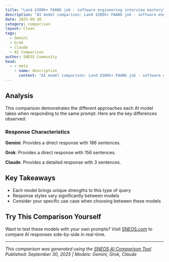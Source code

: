 ```yaml
---
title: "Land $300k+ FAANG job - software engineering interview mastery"
description: "AI model comparison: Land $300k+ FAANG job - software engineering interview mastery..."
date: 2025-09-30
category: comparison
layout: Clean
tags:
  - Gemini
  - Grok
  - Claude
  - AI Comparison
author: SNEOS Community
head:
  - - meta
    - name: description
      content: "AI model comparison: Land $300k+ FAANG job - software engineering interview mastery..."
---
```


<ChatComparison
  title="Land $300k+ FAANG job - software engineering interview mastery"
  prompt="Land $300k+ FAANG job - software engineering interview mastery"
  :responses='{
    "Gemini": "Okay, let\u0027s break down how to achieve software engineering interview mastery and land that coveted $300k\u002B FAANG (or similar high-paying tech company) job. This is a marathon, not a sprint, so be prepared to invest time and effort.  We\u0027ll cover key areas, provide resources, and offer strategies.\n\n**I. Foundational Knowledge \u0026 Skills:**\n\nThis is the bedrock.  Without a solid foundation, you\u0027ll struggle even with clever interview techniques.\n\n*   **Data Structures \u0026 Algorithms (DSA):**  Absolutely essential.  This is the *most* heavily tested area.\n    *   **Key Concepts:**\n        *   **Arrays:**  Basic operations, searching, sorting.\n        *   **Linked Lists:** Singly, doubly, circular. Insertion, deletion, traversal.\n        *   **Stacks \u0026 Queues:**  LIFO, FIFO.  Implementations using arrays and linked lists.\n        *   **Trees:** Binary trees, binary search trees (BSTs), balanced trees (AVL, Red-Black).  Tree traversal (inorder, preorder, postorder).\n        *   **Graphs:**  Representations (adjacency matrix, adjacency list).  Graph traversal (BFS, DFS).  Shortest path algorithms (Dijkstra\u0027s, Bellman-Ford).\n        *   **Hash Tables:**  Collision resolution techniques (chaining, open addressing).  Understanding hash functions.\n        *   **Heaps:**  Min-heaps, max-heaps.  Priority queues.\n    *   **Essential Algorithms:**\n        *   **Sorting:**  Bubble Sort, Insertion Sort, Selection Sort, Merge Sort, Quick Sort, Heap Sort, Radix Sort.  Understand their time and space complexities and when to use which.\n        *   **Searching:**  Binary Search.\n        *   **Graph Algorithms:**  Dijkstra\u0027s, Bellman-Ford, BFS, DFS, Topological Sort.\n        *   **Dynamic Programming:**  Understanding overlapping subproblems and optimal substructure.  Common DP problems (e.g., Fibonacci sequence, Knapsack problem, Longest Common Subsequence).\n    *   **Resources:**\n        *   **LeetCode:**  The *primary* platform for practicing DSA problems.  Focus on \u0022Top Interview Questions\u0022 lists for specific companies (Google, Amazon, Facebook, etc.).  Aim to solve at least 200-300 problems across different difficulty levels.\n        *   **Cracking the Coding Interview (Gayle Laakmann McDowell):**  A classic. Covers DSA concepts and provides interview strategies.\n        *   **Introduction to Algorithms (CLRS):**  A more academic, in-depth treatment of algorithms.\n        *   **Online Courses:**  Coursera, edX, Udemy, Udacity offer courses on DSA, often taught by renowned professors.\n*   **Object-Oriented Programming (OOP):**\n    *   **Key Concepts:**\n        *   **Encapsulation:**  Bundling data and methods that operate on that data within a class.\n        *   **Abstraction:**  Hiding complex implementation details and exposing only essential information.\n        *   **Inheritance:**  Creating new classes based on existing classes, inheriting their properties and behaviors.\n        *   **Polymorphism:**  The ability of an object to take on many forms.  (e.g., method overriding, method overloading).\n        *   **Design Patterns:**  Common solutions to recurring design problems (e.g., Singleton, Factory, Observer).\n    *   **Resources:**\n        *   **Head First Design Patterns:** A great introduction to design patterns.\n        *   **Clean Code (Robert C. Martin):**  Focuses on writing maintainable and readable code, which is important for interviewers.\n*   **System Design:**\n    *   **Key Concepts:**\n        *   **Scalability:**  The ability of a system to handle increasing load.\n        *   **Availability:**  The percentage of time a system is operational.\n        *   **Consistency:**  Ensuring that data is consistent across multiple nodes in a distributed system.\n        *   **Fault Tolerance:**  The ability of a system to continue operating even if some components fail.\n        *   **CAP Theorem:**  Understanding the trade-offs between Consistency, Availability, and Partition Tolerance.\n        *   **Common System Components:**\n            *   Load Balancers\n            *   Databases (SQL, NoSQL)\n            *   Caching (e.g., Redis, Memcached)\n            *   Message Queues (e.g., Kafka, RabbitMQ)\n            *   Content Delivery Networks (CDNs)\n    *   **System Design Interview Process:**\n        *   **Understand the Requirements:** Clarify the problem statement with the interviewer.  Ask questions about scale, expected usage, and constraints.\n        *   **High-Level Design:**  Outline the major components of the system and how they interact.\n        *   **Detailed Design:**  Dive deeper into specific components, such as database schemas, API endpoints, and caching strategies.\n        *   **Consider Trade-offs:**  Discuss the trade-offs involved in different design choices.  Explain why you chose one approach over another.\n        *   **Address Bottlenecks:**  Identify potential bottlenecks in the system and propose solutions.\n        *   **Consider Scalability, Availability, and Security:**  Always keep these factors in mind throughout the design process.\n    *   **Resources:**\n        *   **Designing Data-Intensive Applications (Martin Kleppmann):**  A comprehensive guide to system design principles and technologies.\n        *   **System Design Interview \u2013 An Insider\u0027s Guide (Alex Xu):**  A practical guide to system design interviews.\n        *   **Grokking the System Design Interview:** A course that covers many common system design questions.\n        *   **YouTube Channels:** Watch videos on system design from channels like \u0022Success in Tech\u0022 and \u0022ByteByteGo.\u0022\n*   **Operating Systems \u0026 Computer Architecture (Good to Have):** While not always directly tested, a good understanding helps you reason about performance and resource usage.\n    *   **Key Concepts:**\n        *   Processes and Threads\n        *   Memory Management (Virtual Memory, Paging)\n        *   Concurrency and Synchronization (Locks, Semaphores)\n        *   File Systems\n        *   CPU Architecture (Caching, Pipelining)\n\n**II. Language Proficiency:**\n\n*   **Choose a Language:**  Python, Java, or C\u002B\u002B are the most common choices for FAANG interviews.  Choose the one you\u0027re most comfortable with and become *very* proficient.\n*   **Master the Fundamentals:**  Understand data types, control flow, object-oriented programming concepts, and common libraries.\n*   **Practice, Practice, Practice:**  Solve DSA problems in your chosen language.  Pay attention to code style and best practices.\n*   **Resources:**\n    *   Official documentation for your chosen language.\n    *   Online courses and tutorials.\n    *   Books on advanced language features.\n\n**III. Interview Practice \u0026 Strategy:**\n\n*   **Mock Interviews:**  The *most* important part of preparation.\n    *   **Platforms:**\n        *   **Pramp:**  Peer-to-peer mock interviews.\n        *   **InterviewBit:**  Offers a structured interview preparation curriculum.\n        *   **LeetCode Discuss (Find Mock Interview Partners):** Great for finding people studying for similar roles.\n        *   **Gainlo (Paid):** Connects you with experienced engineers for realistic mock interviews.\n        *   **Career Services (if you are a student or recent grad):**  Many universities offer mock interview services.\n    *   **Key Points:**\n        *   **Simulate the Interview Environment:**  Find a quiet place, set a timer, and use a whiteboard or shared document.\n        *   **Think Out Loud:**  Verbalize your thought process as you solve the problem.  This allows the interviewer to understand your approach and provide feedback.\n        *   **Ask Clarifying Questions:**  Before you start coding, make sure you fully understand the problem requirements and constraints.\n        *   **Test Your Code:**  Write test cases to verify that your code works correctly.\n        *   **Analyze Your Performance:**  After each mock interview, review your performance and identify areas for improvement.\n*   **Behavioral Questions:**\n    *   **STAR Method:**  Use the STAR method (Situation, Task, Action, Result) to answer behavioral questions.\n        *   **Situation:** Briefly describe the context of the situation.\n        *   **Task:** Explain your role or responsibility in the situation.\n        *   **Action:** Describe the specific actions you took to address the situation.\n        *   **Result:** Explain the outcome of your actions and what you learned.\n    *   **Prepare Examples:**  Think about situations where you demonstrated leadership, teamwork, problem-solving, and communication skills.\n    *   **Be Honest and Authentic:**  Don\u0027t try to fabricate stories.  Focus on highlighting your strengths and learning from your mistakes.\n    *   **Common Behavioral Questions:**\n        *   Tell me about a time you failed.\n        *   Tell me about a time you had to work with a difficult team member.\n        *   Tell me about a time you had to make a difficult decision.\n        *   Tell me about a time you had to learn something new quickly.\n        *   Why are you interested in working at [Company Name]?\n*   **Company Research:**\n    *   **Understand the Company\u0027s Mission and Values:**  Show that you\u0027re genuinely interested in the company and its goals.\n    *   **Research the Company\u0027s Products and Services:**  Be familiar with the company\u0027s offerings and how they work.\n    *   **Understand the Company\u0027s Engineering Culture:**  Learn about the company\u0027s approach to software development and its engineering practices.\n*   **Communication Skills:**\n    *   **Be Clear and Concise:**  Communicate your ideas clearly and avoid jargon.\n    *   **Listen Carefully:**  Pay attention to the interviewer\u0027s questions and respond thoughtfully.\n    *   **Ask Questions:**  Ask thoughtful questions about the role, the team, and the company.  This shows that you\u0027re engaged and interested.\n    *   **Maintain Eye Contact and Smile:**  These simple gestures can make a big difference in how you\u0027re perceived.\n*   **Common Interview Mistakes to Avoid:**\n    *   **Not Clarifying the Problem:**  Make sure you fully understand the problem before you start coding.\n    *   **Jumping into Code Too Quickly:**  Take some time to think about the problem and outline your approach.\n    *   **Writing Code Without Testing:**  Test your code thoroughly to ensure that it works correctly.\n    *   **Not Explaining Your Thought Process:**  Verbalize your thought process so the interviewer can understand your approach.\n    *   **Being Arrogant or Defensive:**  Be humble and open to feedback.\n    *   **Not Asking Questions:**  Show that you\u0027re engaged and interested by asking thoughtful questions.\n\n**IV. Targeted Preparation (Based on Company):**\n\n*   **Google:** Known for algorithmic depth, system design expertise, and problem-solving ability.  Expect questions on graph algorithms, dynamic programming, and distributed systems.\n*   **Amazon:** Emphasizes leadership principles and practical problem-solving.  Expect questions on data structures, algorithms, and system design, often related to e-commerce or cloud computing. Be ready to give specific examples of when you have lived the Amazon Leadership Principles.\n*   **Facebook (Meta):** Focuses on data structures, algorithms, and system design, particularly related to social networking.  Expect questions on graph databases, caching, and distributed systems.\n*   **Apple:**  Values innovation, user experience, and attention to detail.  Expect questions on data structures, algorithms, and system design, often related to iOS or macOS development.\n*   **Netflix:**  Places a strong emphasis on performance, scalability, and reliability.  Expect questions on distributed systems, caching, and data streaming.\n\n**V.  The Job Search:**\n\n*   **Resume Optimization:**\n    *   **Highlight Relevant Skills and Experience:**  Tailor your resume to each job application, emphasizing the skills and experience that are most relevant to the role.\n    *   **Use Keywords:**  Incorporate keywords from the job description into your resume.  Many companies use applicant tracking systems (ATS) to screen resumes.\n    *   **Quantify Your Achievements:**  Use numbers to quantify your accomplishments whenever possible.  For example, \u0022Improved website performance by 20%.\u0022\n    *   **Keep it Concise:**  Aim for a one-page resume if you have less than 10 years of experience.\n*   **Networking:**\n    *   **LinkedIn:**  Connect with recruiters and engineers at your target companies.\n    *   **Industry Events:**  Attend conferences and meetups to network with people in the industry.\n    *   **Referrals:**  Ask your friends, family, and former colleagues for referrals.  Referrals can significantly increase your chances of getting an interview.\n*   **Apply Widely:**  Don\u0027t limit yourself to just a few companies.  Apply to a wide range of companies that interest you.\n*   **Negotiate Your Salary:**  Don\u0027t be afraid to negotiate your salary.  Research the average salary for similar roles in your location.  Be prepared to justify your salary expectations based on your skills, experience, and the value you bring to the company.\n\n**VI. Timeline \u0026 Consistency:**\n\n*   **This is a Long-Term Investment:**  Plan for at least 3-6 months of dedicated preparation.\n*   **Consistency is Key:**  Study and practice regularly, even if it\u0027s just for a few hours each day.\n*   **Don\u0027t Get Discouraged:**  It\u0027s normal to face setbacks and rejections.  Learn from your mistakes and keep moving forward.\n\n**VII.  Specific Resources \u0026 Tools:**\n\n*   **LeetCode:** (leetcode.com) -  Coding Practice\n*   **Glassdoor:** (glassdoor.com) - Company Reviews, Salary Information, Interview Questions\n*   **LinkedIn:** (linkedin.com) - Networking, Job Search\n*   **Cracking the Coding Interview:** (Book) -  Interview Preparation Guide\n*   **Designing Data-Intensive Applications:** (Book) - System Design\n*   **System Design Interview \u2013 An Insider\u0027s Guide:** (Book) - System Design\n*   **Grokking the System Design Interview:** (educative.io) - System Design Course\n*   **Pramp:** (pramp.com) - Mock Interviews\n*   **InterviewBit:** (interviewbit.com) - Interview Preparation\n*   **Visual Studio Code (VS Code):** A popular and versatile code editor.\n*   **Data Structures and Algorithms Specialization (Coursera):** A comprehensive Coursera specialization on data structures and algorithms.\n\n**Example Study Plan (3-Month Intensive):**\n\n*   **Month 1:**\n    *   **Focus:**  DSA Fundamentals (Arrays, Linked Lists, Stacks, Queues, Trees)\n    *   **Activities:**\n        *   Solve LeetCode easy and medium problems (at least 10-15 per day).\n        *   Read chapters on relevant DSA topics in \u0022Cracking the Coding Interview.\u0022\n        *   Practice implementing data structures from scratch.\n    *   **Mock Interviews:** 1-2 per week focused on DSA.\n*   **Month 2:**\n    *   **Focus:**  Advanced DSA (Graphs, Dynamic Programming, Heaps, Hash Tables) and OOP.\n    *   **Activities:**\n        *   Solve LeetCode medium and hard problems.\n        *   Study common dynamic programming patterns.\n        *   Practice OOP design principles and implement design patterns.\n    *   **Mock Interviews:** 2-3 per week focused on DSA and OOP.\n*   **Month 3:**\n    *   **Focus:**  System Design, Behavioral Questions, Company Research.\n    *   **Activities:**\n        *   Read \u0022Designing Data-Intensive Applications\u0022 and \u0022System Design Interview \u2013 An Insider\u0027s Guide.\u0022\n        *   Practice system design problems on Grokking the System Design Interview.\n        *   Prepare answers to common behavioral questions using the STAR method.\n        *   Research your target companies and their engineering culture.\n    *   **Mock Interviews:** 3-4 per week focused on System Design, Behavioral Questions, and Full-Stack Simulations.\n\n**Key Takeaways:**\n\n*   **Master DSA:**  This is non-negotiable.\n*   **Practice Consistently:**  Regular practice is essential for building muscle memory and improving your problem-solving skills.\n*   **Get Feedback:**  Mock interviews are crucial for identifying areas for improvement.\n*   **Be Prepared to Discuss Your Thought Process:**  Interviewers want to see how you approach problems, not just the final solution.\n*   **Stay Positive and Persistent:**  The job search can be challenging, but don\u0027t give up.\n\nBy following this comprehensive guide and dedicating the time and effort required, you\u0027ll significantly increase your chances of landing that $300k\u002B FAANG software engineering job. Good luck!\n",
    "Grok": "Landing a $300k\u002B FAANG (Facebook/Meta, Apple, Amazon, Netflix, Google) job as a software engineer requires a combination of technical expertise, strategic preparation, and polished soft skills. These roles (often at Senior or Staff Engineer levels) come with high expectations, and the interview process is rigorous. Below is a detailed guide to mastering the software engineering interview process for FAANG companies, with a focus on technical preparation, behavioral interviews, and overall strategy.\n\n---\n\n### 1. Understand the FAANG Interview Process\nEach FAANG company has a slightly different process, but the core components are similar. Generally, the process includes:\n\n- **Initial Screening**: A phone or video call with a recruiter to discuss your background, experience, and salary expectations.\n- **Technical Phone Interviews**: 1-2 rounds of coding interviews (45-60 minutes each) focusing on data structures, algorithms, and problem-solving.\n- **Onsite/Virtual Loop**: 4-6 interviews, including:\n  - Coding (data structures and algorithms)\n  - System Design (for mid-to-senior-level roles)\n  - Behavioral (leadership, teamwork, conflict resolution)\n- **Hiring Committee Review**: Your performance is evaluated holistically.\n\n**Compensation Context for $300k\u002B**:\n- This salary range typically corresponds to Senior Software Engineer (SWE) or higher (e.g., Staff/Principal Engineer) roles.\n- Total compensation (TC) includes base salary (~$150k\u2013$250k), bonuses, and equity (RSUs). Achieving this level often requires 5\u002B years of experience or exceptional skills.\n\nFocus on roles at companies known for high pay (e.g., Google L5, Meta E5, Amazon L6). Use platforms like **Levels.fyi** to research compensation bands and target levels.\n\n---\n\n### 2. Technical Preparation: Coding and Problem-Solving\nThe coding interview is the most critical part of the FAANG process. Most problems test data structures, algorithms, and problem-solving under time constraints.\n\n#### Key Topics to Master\n- **Arrays/Strings**: Two-pointer techniques, sliding window, prefix sums.\n- **Linked Lists**: Reversal, cycle detection, merging.\n- **Stacks/Queues**: Monotonic stack, priority queues.\n- **Trees/Graphs**: BFS, DFS, binary search trees, shortest path algorithms (Dijkstra\u2019s, Bellman-Ford), topological sort.\n- **Dynamic Programming**: 1D/2D DP, state transition, memoization.\n- **Hashing**: Hash maps/sets for efficient lookups, collision handling.\n- **Advanced Topics**: Trie, segment trees, union-find (for senior-level roles).\n\n#### Practice Strategy\n1. **Use LeetCode**: Solve 300-500 problems, focusing on Medium and Hard difficulty. Prioritize FAANG-tagged problems (search \u201CGoogle interview questions\u201D on LeetCode).\n   - Follow the \u201CBlind 75\u201D or \u201CNeetCode 150\u201D curated lists for a strong foundation.\n   - Practice under timed conditions (45 minutes per problem).\n2. **Understand Patterns**: Recognize recurring problem types (e.g., sliding window for subarray problems, DFS for graph traversal).\n3. **Mock Interviews**: Use platforms like **Pramp**, **Interviewing.io**, or book sessions with peers to simulate real interviews.\n4. **Code Readability**: Write clean, modular code with proper variable names and comments during interviews.\n\n#### Tips for Success\n- Verbalize your thought process while solving problems (even if you\u2019re stuck).\n- Start with a brute-force approach, then optimize for time and space complexity.\n- Master time/space complexity analysis (Big-O notation) and explain trade-offs.\n\n**Resources**:\n- \u201CCracking the Coding Interview\u201D by Gayle Laakmann McDowell (classic resource with 189 problems).\n- NeetCode.io (video explanations for LeetCode problems).\n- LeetCode Premium for company-specific questions.\n\n---\n\n### 3. System Design Preparation\nSystem design interviews are crucial for senior-level roles ($300k\u002B). They test your ability to architect scalable, reliable systems.\n\n#### Key Concepts to Master\n- **Scalability**: Load balancing, sharding, partitioning, caching (e.g., Redis, Memcached).\n- **Databases**: SQL vs. NoSQL, indexing, replication, consistency models (CAP theorem).\n- **APIs**: REST, GraphQL, rate limiting, authentication.\n- **Distributed Systems**: Consistency, availability, consensus (e.g., Raft, Paxos), microservices.\n- **Common Systems**: Design systems like URL shortener, messaging app, newsfeed, or ride-sharing platform.\n\n#### Practice Strategy\n1. **Learn Fundamentals**: Study \u201CDesigning Data-Intensive Applications\u201D by Martin Kleppmann for deep insights into distributed systems.\n2. **Use Frameworks**: Follow a structured approach in interviews (e.g., clarify requirements, define APIs, address scaling bottlenecks, handle failures).\n3. **Mock Interviews**: Practice with peers or platforms like Educative\u2019s Grokking the System Design Interview course.\n4. **Draw Diagrams**: Be comfortable sketching architecture diagrams (use tools like draw.io for practice).\n\n#### Tips for Success\n- Start with high-level design, then dive into specifics based on the interviewer\u2019s prompts.\n- Discuss trade-offs (e.g., latency vs. consistency) and justify your choices.\n- Mention real-world technologies (e.g., Kafka for messaging, DynamoDB for NoSQL).\n\n**Resources**:\n- Educative.io: \u201CGrokking the System Design Interview\u201D and \u201CGrokking Modern System Design for Software Engineers \u0026 Managers.\u201D\n- YouTube channels: Tech Dummies, System Design Interview.\n\n---\n\n### 4. Behavioral Interview Preparation\nBehavioral interviews assess your soft skills, cultural fit, and leadership abilities (especially for senior roles). FAANG companies value their leadership principles (e.g., Amazon\u2019s 16 Leadership Principles, Google\u2019s emphasis on \u201CGoogliness\u201D).\n\n#### Common Topics\n- **Teamwork/Collaboration**: Describe a time you worked with a difficult teammate.\n- **Conflict Resolution**: How did you handle a disagreement with a manager or peer?\n- **Ownership**: Share an example of when you took initiative or owned a failure.\n- **Impact**: Highlight projects where you delivered significant results (quantify impact if possible).\n\n#### Preparation Strategy\n1. **Use the STAR Method**: Structure responses with Situation, Task, Action, and Result.\n2. **Prepare Stories**: Have 5-7 stories ready that cover different scenarios (e.g., failure, leadership, innovation).\n3. **Align with Company Values**: Tailor answers to the company\u2019s culture (e.g., Amazon\u2019s \u201CDive Deep\u201D or Google\u2019s focus on user impact).\n4. **Practice Articulation**: Record yourself or practice with friends to refine delivery.\n\n#### Tips for Success\n- Be concise but specific; avoid rambling.\n- Show self-awareness by admitting mistakes and detailing lessons learned.\n- Highlight skills relevant to senior roles (e.g., mentoring, cross-team collaboration).\n\n**Resources**:\n- Amazon Leadership Principles (for Amazon interviews).\n- \u201CCracking the PM Interview\u201D (behavioral section applies to SWE roles).\n- Mock behavioral interviews on Interviewing.io.\n\n---\n\n### 5. Build a Strong Profile\nYour resume, experience, and network play a key role in getting noticed for high-paying roles.\n\n#### Resume Optimization\n- Highlight impact: Quantify achievements (e.g., \u201CImproved API latency by 30% for 10M users\u201D).\n- Tailor to the job: Use keywords from the job description (e.g., \u201Cdistributed systems,\u201D \u201Cmachine learning\u201D).\n- Keep it concise: 1-2 pages, focusing on recent and relevant experience.\n\n#### Networking\n- **Referrals**: Reach out to connections at FAANG companies via LinkedIn. A referral significantly boosts your chances of an interview.\n- **Recruiters**: Engage with FAANG recruiters on LinkedIn or at career fairs.\n- **Community**: Join tech meetups, conferences, or forums like Blind to learn insider tips.\n\n#### Portfolio (if applicable)\n- Showcase personal projects, open-source contributions, or a GitHub profile with well-documented code.\n- Focus on projects relevant to the role (e.g., a scalable web app, a distributed system prototype).\n\n---\n\n### 6. Salary Negotiation\nTo reach $300k\u002B TC, negotiation is critical, as offers often start lower.\n\n#### Strategy\n- **Know Your Worth**: Use Levels.fyi to benchmark compensation for your target level and location.\n- **Don\u2019t Disclose Current Salary**: Politely deflect if asked; focus on market rates.\n- **Leverage Competing Offers**: If possible, secure multiple offers to create leverage.\n- **Focus on Total Compensation**: Equity (RSUs) often forms a large chunk of FAANG pay\u2014negotiate for higher equity grants.\n- **Ask for Sign-On Bonuses**: Many companies offer one-time bonuses to bridge gaps.\n\n#### Tips\n- Be confident but respectful; FAANG recruiters expect negotiation.\n- Express enthusiasm for the role while discussing numbers.\n- Consider non-monetary perks (e.g., remote work, relocation assistance).\n\n**Resources**:\n- \u201CNever Split the Difference\u201D by Chris Voss (negotiation tactics).\n- Levels.fyi salary negotiation guides.\n\n---\n\n### 7. Timeline and Consistency\nPreparation for FAANG interviews takes 3-6 months of focused effort, especially for senior roles.\n\n#### Suggested Timeline\n- **Month 1-2**: Grind LeetCode (solve 10-15 problems/week), study data structures and algorithms.\n- **Month 3-4**: Focus on system design, review common designs, and practice mocks.\n- **Month 5**: Polish behavioral stories, do full mock interview loops, and refine resume.\n- **Month 6**: Apply to roles, schedule interviews, and negotiate offers.\n\n#### Daily Routine\n- 2-3 hours/day on weekdays (coding or system design).\n- 5-6 hours on weekends (mock interviews, deep dives into topics).\n- Take breaks to avoid burnout.\n\n",
    "Claude": "# FAANG Software Engineering Interview Mastery Guide\n\n## Overview of FAANG Interviews\n\n**Timeline:** 3-6 months of focused preparation\n**Success Rate:** ~10-15% (but much higher with proper preparation)\n\n### Interview Process Structure\n1. **Phone/Video Screen** (45-60 min) - 1-2 coding problems\n2. **On-site/Virtual On-site** (4-6 rounds):\n   - Coding (2-3 rounds)\n   - System Design (1-2 rounds) \n   - Behavioral (1 round, often integrated)\n\n---\n\n## Technical Preparation Strategy\n\n### Phase 1: Foundation Building (4-6 weeks)\n\n**Data Structures \u0026 Algorithms Priority:**\n- Arrays, Strings, Hash Tables\n- Linked Lists, Stacks, Queues\n- Trees (Binary Trees, BST, Tries)\n- Graphs (BFS, DFS, Dijkstra)\n- Dynamic Programming\n- Sorting \u0026 Searching\n\n**Study Plan:**\n- **Week 1-2:** Arrays, Strings, Hash Tables (50 problems)\n- **Week 3-4:** Trees and Graphs (40 problems)\n- **Week 5-6:** DP and Advanced Topics (30 problems)\n\n### Phase 2: Problem-Solving Mastery (8-12 weeks)\n\n**Platform Strategy:**\n- **LeetCode:** 300\u002B problems (focus on Medium/Hard)\n- **NeetCode 150:** Curated problem set\n- **Company-specific practice:** Use company tags\n\n**Problem Distribution:**\n- Easy: 20% (confidence building)\n- Medium: 60% (interview reality)\n- Hard: 20% (edge case preparation)\n\n**Daily Schedule:**\n- 2-3 new problems\n- Review 2-3 previous problems\n- 1 mock interview per week\n\n### Phase 3: System Design (4-6 weeks)\n\n**Core Topics:**\n- Scalability fundamentals\n- Database design (SQL vs NoSQL)\n- Caching strategies (Redis, CDN)\n- Load balancing\n- Microservices architecture\n- Message queues\n- Monitoring and logging\n\n**Practice Systems:**\n- Design Twitter/X\n- Design URL shortener\n- Design chat system\n- Design video streaming\n- Design ride-sharing app\n\n**Resources:**\n- \u0022Designing Data-Intensive Applications\u0022 by Martin Kleppmann\n- System Design Interview volumes by Alex Xu\n- High Scalability blog\n\n---\n\n## Company-Specific Strategies\n\n### Google\n- **Focus:** Clean code, optimal solutions\n- **Unique aspects:** Googliness, leadership principles\n- **Preparation:** Emphasize algorithm optimization, practice explaining thought process\n\n### Meta (Facebook)\n- **Focus:** Move fast, impact-driven solutions\n- **Unique aspects:** Product sense, growth mindset\n- **Preparation:** Practice building at scale, user-focused thinking\n\n### Apple\n- **Focus:** Attention to detail, user experience\n- **Unique aspects:** Product integration, privacy focus\n- **Preparation:** Emphasize quality over speed, system integration\n\n### Netflix\n- **Focus:** Culture fit, high performance\n- **Unique aspects:** Freedom and responsibility\n- **Preparation:** Demonstrate ownership, decision-making skills\n\n### Amazon\n- **Focus:** Leadership principles, customer obsession\n- **Unique aspects:** Bar raiser interviews, STAR method\n- **Preparation:** Master behavioral stories with metrics\n\n---\n\n## Behavioral Interview Excellence\n\n### STAR Method Mastery\n**Situation:** Context and background\n**Task:** Your responsibility\n**Action:** Specific steps you took\n**Result:** Quantifiable outcomes\n\n### Story Bank (Prepare 8-10 stories covering):\n- Leadership/influence\n- Problem-solving under pressure\n- Conflict resolution\n- Innovation/creativity\n- Failure and learning\n- Collaboration\n- Technical challenges\n- Customer impact\n\n### Amazon Leadership Principles Focus:\n- Customer Obsession\n- Ownership\n- Invent and Simplify\n- Bias for Action\n- Deliver Results\n\n---\n\n## Mock Interview Strategy\n\n### Platforms:\n- **Pramp:** Free peer-to-peer practice\n- **InterviewBit:** Structured mock interviews\n- **Interviewing.io:** Anonymous practice with engineers\n- **LeetCode Mock:** Timed practice sessions\n\n### Schedule:\n- **Weeks 1-4:** 1 mock per week (coding"
  }'
  published-date="16:02"
/>

## Analysis

This comparison demonstrates the different approaches each AI model takes when responding to the same prompt. Here are the key differences observed:

### Response Characteristics

**Gemini**: Provides a direct response with 186 sentences. 

**Grok**: Provides a direct response with 156 sentences. 

**Claude**: Provides a detailed response with 3 sentences. 

## Key Takeaways

- Each model brings unique strengths to this type of query
- Response styles vary significantly between models
- Consider your specific use case when choosing between these models

## Try This Comparison Yourself

Want to test these models with your own prompts? Visit [SNEOS.com](https://sneos.com) to compare AI responses side-by-side in real-time.

---

*This comparison was generated using the [SNEOS AI Comparison Tool](https://sneos.com)*
*Published: September 30, 2025 | Models: Gemini, Grok, Claude*
